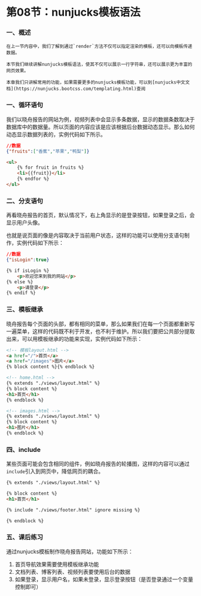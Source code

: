 # 第08节：nunjucks模板语法

### 一、概述

    在上一节内容中，我们了解到通过`render`方法不仅可以指定渲染的模板，还可以向模板传递数据。

    本节我们继续讲解nunjucks模板语法，使其不仅可以展示一行字符串，还可以展示更为丰富的网页效果。

    本章我们只讲解常用的功能，如果需要更多的nunjucks模板功能，可以到[nunjucks中文文档](https://nunjucks.bootcss.com/templating.html)查阅

### 一、循环语句

我们以晓舟报告的网站为例，视频列表中会显示多条数据，显示的数据条数取决于数据库中的数据量。所以页面的内容应该是应该根据后台数据动态显示。那么如何动态显示数据列表的，实例代码如下所示。

``` json
//数据
{"fruits":["香蕉","苹果","鸭梨"]}
```

``` html
<ul>
    {% for fruit in fruits %}
    <li>{{fruit}}</li>
    {% endfor %}
</ul>
```

### 二、分支语句

再看晓舟报告的首页，默认情况下，右上角显示的是登录按钮，如果登录之后，会显示用户头像。

也就是说页面的像是内容取决于当前用户状态，这样的功能可以使用分支语句制作，实例代码如下所示：

``` json
//数据
{"isLogin":true}
```

``` html
{% if isLogin %}
    <p>欢迎您来到我的网站</p>
{% else %}
    <p>请登录</p>
{% endif %}
```

### 三、模板继承

晓舟报告每个页面的头部，都有相同的菜单，那么如果我们在每一个页面都重新写一遍菜单，这样的代码既不利于开发，也不利于维护。所以我们要把公共部分提取出来，可以用模板继承的功能来实现，实例代码如下所示：

``` html
<!-- 模板layout.html -->
<a href="/">首页</a>
<a href="/images">图片</a>
{% block content %}{% endblock %}
```

``` html
<!-- home.html -->
{% extends "./views/layout.html" %}
{% block content %}
<h1>首页</h1>
{% endblock %}
```

``` html
<!-- images.html -->
{% extends "./views/layout.html" %}
{% block content %}
<h1>图片</h1>
{% endblock %}
```

### 四、include

某些页面可能会包含相同的组件，例如晓舟报告的轮播图，这样的内容可以通过`include`引入到网页中，降低网页的耦合。

``` html
{% extends "./views/layout.html" %}

{% block content %}
<h1>首页</h1>

{% include "./views/footer.html" ignore missing %}

{% endblock %}

```

### 五、课后练习

通过nunjucks模板制作晓舟报告网站，功能如下所示：

1. 首页导航效果需要使用模板继承功能
2. 文档列表、博客列表、视频列表要使用后台的数据
3. 如果登录，显示用户名，如果未登录，显示登录按钮（是否登录通过一个变量控制即可）


